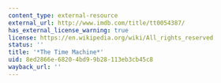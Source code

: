 ```yaml
---
content_type: external-resource
external_url: http://www.imdb.com/title/tt0054387/
has_external_license_warning: true
license: https://en.wikipedia.org/wiki/All_rights_reserved
status: ''
title: '*The Time Machine*'
uid: 8ed2866e-6820-4bd9-9b28-113eb3cb45c8
wayback_url: ''
---
```

